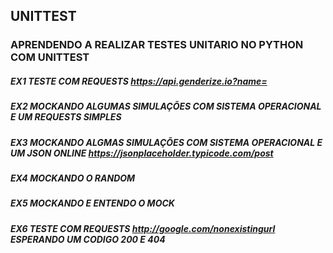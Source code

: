 ## UNITTEST
### APRENDENDO A REALIZAR TESTES UNITARIO NO PYTHON COM UNITTEST

##### EX1 TESTE COM REQUESTS https://api.genderize.io?name=
##### EX2 MOCKANDO ALGUMAS SIMULAÇÕES COM SISTEMA OPERACIONAL E UM REQUESTS SIMPLES
##### EX3 MOCKANDO ALGMAS SIMULAÇÕES COM SISTEMA OPERACIONAL E UM JSON ONLINE https://jsonplaceholder.typicode.com/post
##### EX4 MOCKANDO O RANDOM
##### EX5 MOCKANDO E ENTENDO O MOCK
##### EX6 TESTE COM REQUESTS http://google.com/nonexistingurl ESPERANDO UM CODIGO 200 E 404
